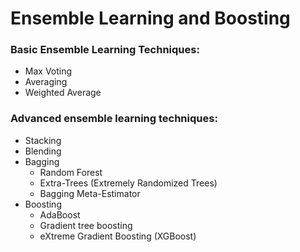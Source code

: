 # Ensemble Learning and Boosting

### Basic Ensemble Learning Techniques:
- Max Voting
- Averaging
- Weighted Average

### Advanced ensemble learning techniques:
- Stacking
- Blending
- Bagging
    - Random Forest
    - Extra-Trees (Extremely Randomized Trees)
    - Bagging Meta-Estimator
- Boosting
    - AdaBoost
    - Gradient tree boosting
    - eXtreme Gradient Boosting (XGBoost)
